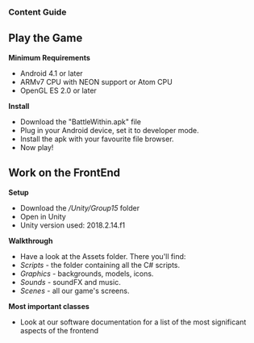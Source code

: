 ### Content Guide

## Play the Game

**Minimum Requirements**
- Android 4.1 or later
- ARMv7 CPU with NEON support or Atom CPU
- OpenGL ES 2.0 or later

**Install**
- Download the "BattleWithin.apk" file
- Plug in your Android device, set it to developer mode.
- Install the apk with your favourite file browser.
- Now play!

## Work on the FrontEnd
**Setup**
- Download the */Unity/Group15* folder
- Open in Unity
- Unity version used: 2018.2.14.f1

**Walkthrough**
- Have a look at the Assets folder. There you'll find:
- *Scripts* - the folder containing all the C# scripts.
- *Graphics* - backgrounds, models, icons.
- *Sounds* - soundFX and music.
- *Scenes* - all our game's screens.

**Most important classes**
- Look at our software documentation for a list of the most significant aspects of the frontend
